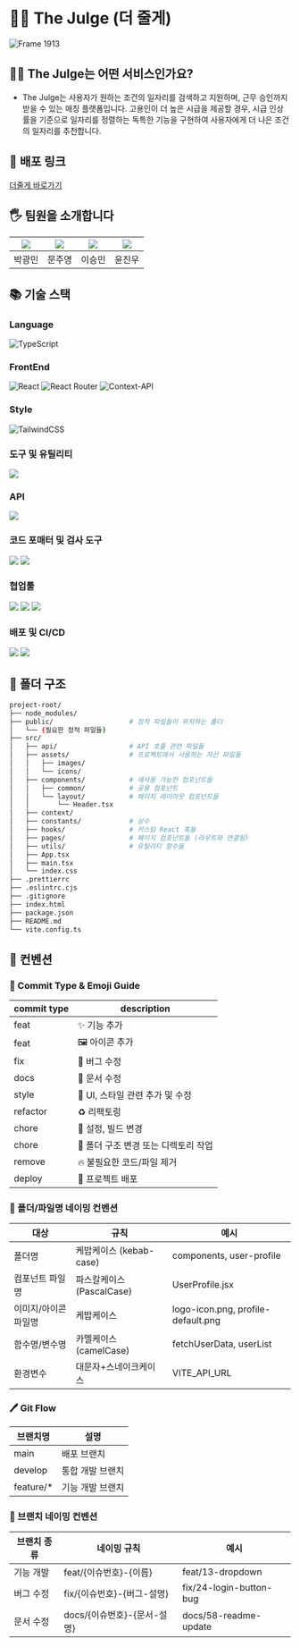 # 🧑‍💼 The Julge (더 줄게)
![Frame 1913](https://github.com/user-attachments/assets/52e2d466-029e-4832-b69d-486072faeb95)


## 🧑‍💼 The Julge는 어떤 서비스인가요?
- The Julge는 사용자가 원하는 조건의 일자리를 검색하고 지원하며, 근무 승인까지 받을 수 있는 매칭 플랫폼입니다.
  고용인이 더 높은 시급을 제공할 경우, 시급 인상률을 기준으로 일자리를 정렬하는 독특한 기능을 구현하여 사용자에게 더 나은 조건의 일자리를 추천합니다.
## 🚀 배포 링크
[더줄게 바로가기](http://) 

## 🖐️ 팀원을 소개합니다
|[![](https://avatars.githubusercontent.com/u/198836946?v=4)](https://github.com/minimo-9)|[![](https://avatars.githubusercontent.com/u/127847577?v=4)](https://github.com/Moon-ju-young)|[![](https://avatars.githubusercontent.com/u/166713026?v=4)](https://github.com/dltmdals3929)|[![](https://avatars.githubusercontent.com/u/127362044?v=4)](https://github.com/Yun-Jinwoo)|
|:---:|:---:|:---:|:---:|
| 박광민 | 문주영 | 이승민 | 윤진우 |

## 📚 기술 스택

### Language 
![TypeScript](https://img.shields.io/badge/typescript-%23007ACC.svg?style=for-the-badge&logo=typescript&logoColor=white)

### FrontEnd
![React](https://img.shields.io/badge/react-%2320232a.svg?style=for-the-badge&logo=react&logoColor=%2361DAFB) ![React Router](https://img.shields.io/badge/React_Router-CA4245?style=for-the-badge&logo=react-router&logoColor=white) ![Context-API](https://img.shields.io/badge/Context--Api-000000?style=for-the-badge&logo=react)

### Style
![TailwindCSS](https://img.shields.io/badge/tailwindcss-%2338B2AC.svg?style=for-the-badge&logo=tailwind-css&logoColor=white)

### 도구 및 유틸리티
<img src="https://img.shields.io/badge/vite-%23646CFF.svg?style=for-the-badge&logo=vite&logoColor=white">

### API
<img src="https://img.shields.io/badge/axios-5A29E4?style=for-the-badge&logo=axios&logoColor=white">

### 코드 포매터 및 검사 도구
<img src="https://img.shields.io/badge/ESLint-4B32C3?style=for-the-badge&logo=eslint&logoColor=white"> <img src="https://img.shields.io/badge/Prettier-F7B93E?style=for-the-badge&logo=prettier&logoColor=black">

### 협업툴
<img src="https://img.shields.io/badge/github-%23121011.svg?style=for-the-badge&logo=github&logoColor=white"> <img src="https://img.shields.io/badge/Notion-%23000000.svg?style=for-the-badge&logo=notion&logoColor=white"> <img src="https://img.shields.io/badge/Discord-%235865F2.svg?style=for-the-badge&logo=discord&logoColor=white">

### 배포 및 CI/CD
<img src="https://img.shields.io/badge/vercel-%23000000.svg?style=for-the-badge&logo=vercel&logoColor=white"> <img src="https://img.shields.io/badge/GitHub_Actions-2088FF?style=for-the-badge&logo=github-actions&logoColor=white">

## 📂 폴더 구조
``` bash
project-root/
├── node_modules/
├── public/                   # 정적 파일들이 위치하는 폴더
│   └── (필요한 정적 파일들)
├── src/
│   ├── api/                  # API 호출 관련 파일들
│   ├── assets/               # 프로젝트에서 사용하는 자산 파일들
│   │   ├── images/   
│   │   └── icons/                    
│   ├── components/           # 재사용 가능한 컴포넌트들
│   │   ├── common/           # 공용 컴포넌트  
│   │   └── layout/           # 페이지 레이아웃 컴포넌트들
│   │       └── Header.tsx    
│   ├── context/
│   ├── constants/            # 상수
│   ├── hooks/                # 커스텀 React 훅들
│   ├── pages/                # 페이지 컴포넌트들 (라우트와 연결됨)            
│   ├── utils/                # 유틸리티 함수들
│   ├── App.tsx               
│   ├── main.tsx              
│   └── index.css             
├── .prettierrc
├── .eslintrc.cjs             
├── .gitignore                
├── index.html                
├── package.json              
├── README.md                 
└── vite.config.ts           
```

## 📝 컨벤션

### 🧐 Commit Type & Emoji Guide

| **commit type** | **description** |
|---------------|----------------|
| feat | ✨ 기능 추가 |
| feat | 🖼️ 아이콘 추가 |
| fix | 🐛 버그 수정 |
| docs | 📝 문서 수정 |
| style | 🎨 UI, 스타일 관련 추가 및 수정 |
| refactor | ♻️ 리팩토링 |
| chore | 🔧 설정, 빌드 변경 |
| chore | 📁 폴더 구조 변경 또는 디렉토리 작업 |
| remove | 🔥 불필요한 코드/파일 제거 |
| deploy | 🚀 프로젝트 배포 |



### 📂 폴더/파일명 네이밍 컨벤션

| **대상** | **규칙** | **예시** |
| --- | --- | --- |
| 폴더명 | 케밥케이스 (kebab-case) | components, user-profile |
| 컴포넌트 파일명 | 파스칼케이스 (PascalCase) | UserProfile.jsx |
| 이미지/아이콘 파일명 | 케밥케이스 | logo-icon.png, profile-default.png |
| 함수명/변수명 | 카멜케이스 (camelCase) | fetchUserData, userList |
| 환경변수 | 대문자+스네이크케이스 | VITE_API_URL |

### 🖊️ Git Flow

| **브랜치명** | **설명** |
|------------|---------|
| main | 배포 브랜치 |
| develop | 통합 개발 브랜치 |
| feature/* | 기능 개발 브랜치 |

### 🌿 브랜치 네이밍 컨벤션

| **브랜치 종류** | **네이밍 규칙** | **예시** |
| --- | --- | --- |
| 기능 개발 | feat/{이슈번호}-{이름} | feat/13-dropdown |
| 버그 수정 | fix/{이슈번호}-{버그-설명} | fix/24-login-button-bug |
| 문서 수정 | docs/{이슈번호}-{문서-설명} | docs/58-readme-update |
